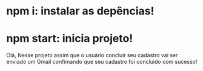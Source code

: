 # npm i: instalar as depências!
# npm start: inicia projeto!

Olá, Nesse projeto assim que o usuário concluir seu cadastro vai ser enviado um Gmail confimando que seu cadastro foi concluido com sucesso!
